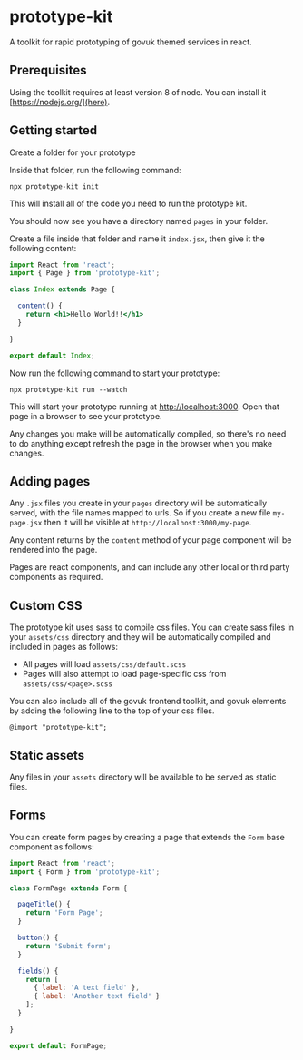 # prototype-kit

A toolkit for rapid prototyping of govuk themed services in react.

## Prerequisites

Using the toolkit requires at least version 8 of node. You can install it [https://nodejs.org/](here).

## Getting started

Create a folder for your prototype

Inside that folder, run the following command:

```
npx prototype-kit init
```

This will install all of the code you need to run the prototype kit.

You should now see you have a directory named `pages` in your folder.

Create a file inside that folder and name it `index.jsx`, then give it the following content:

```jsx
import React from 'react';
import { Page } from 'prototype-kit';

class Index extends Page {

  content() {
    return <h1>Hello World!!</h1>
  }

}

export default Index;
```

Now run the following command to start your prototype:

```
npx prototype-kit run --watch
```

This will start your prototype running at [http://localhost:3000](http://localhost:3000). Open that page in a browser to see your prototype.

Any changes you make will be automatically compiled, so there's no need to do anything except refresh the page in the browser when you make changes.

## Adding pages

Any `.jsx` files you create in your `pages` directory will be automatically served, with the file names mapped to urls. So if you create a new file `my-page.jsx` then it will be visible at `http://localhost:3000/my-page`.

Any content returns by the `content` method of your page component will be rendered into the page.

Pages are react components, and can include any other local or third party components as required.

## Custom CSS

The prototype kit uses sass to compile css files. You can create sass files in your `assets/css` directory and they will be automatically compiled and included in pages as follows:

* All pages will load `assets/css/default.scss`
* Pages will also attempt to load page-specific css from `assets/css/<page>.scss`

You can also include all of the govuk frontend toolkit, and govuk elements by adding the following line to the top of your css files.

```
@import "prototype-kit";
```

## Static assets

Any files in your `assets` directory will be available to be served as static files.

## Forms

You can create form pages by creating a page that extends the `Form` base component as follows:

```jsx
import React from 'react';
import { Form } from 'prototype-kit';

class FormPage extends Form {

  pageTitle() {
    return 'Form Page';
  }

  button() {
    return 'Submit form';
  }

  fields() {
    return [
      { label: 'A text field' },
      { label: 'Another text field' }
    ];
  }

}

export default FormPage;
```
